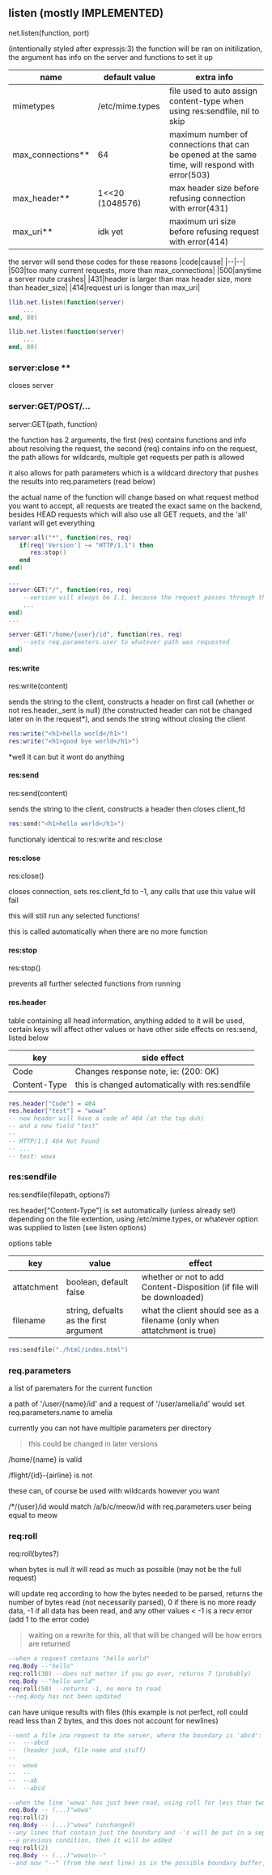 ## listen (mostly IMPLEMENTED)

net.listen(function, port)

(intentionally styled after expressjs:3)
the function will be ran on initilization, the argument has info on the server and functions to set it up

|name|default value|extra info|
|--|--|--|
|mimetypes|/etc/mime.types|file used to auto assign content-type when using res:sendfile, nil to skip|
|max_connections**|64|maximum number of connections that can be opened at the same time, will respond with error(503)|
|max_header**|1<<20 (1048576)|max header size before refusing connection with error(431)|
|max_uri**|idk yet|maximum uri size before refusing request with error(414)|


the server will send these codes for these reasons
|code|cause|
|--|--|
|503|too many current requests, more than max_connections|
|500|anytime a server route crashes|
|431|header is larger than max header size, more than header_size|
|414|request uri is longer than max_uri|

```lua
llib.net.listen(function(server)
    ...
end, 80)
```

```lua
llib.net.listen(function(server)
    ...
end, 80)
```

### server:close **

closes server

### server:GET/POST/...

server:GET(path, function)

the function has 2 arguments, the first (res) contains functions and info about resolving the request,
the second (req) contains info on the request, the path allows for wildcards, multiple get requests per path is allowed

it also allows for path parameters which is a wildcard directory that pushes the results into req.parameters (read below)

the actual name of the function will change based on what request method you want to accept, all requests are treated the exact same on the backend, besides HEAD requests which will also use all GET requets, and the 'all' variant will get everything

```lua
server:all("*", function(res, req) 
   if(req['Version'] ~= "HTTP/1.1") then 
      res:stop()
   end
end)

...
server:GET("/", function(res, req)
    --version will always be 1.1, because the request passes through the function sequentially
    ...
end)
...

server:GET("/home/{user}/id", function(res, req)
    --sets req.parameters.user to whatever path was requested
end)
```

#### res:write

res:write(content)

sends the string to the client, constructs a header on first call (whether or not res.header._sent is null)
(the constructed header can not be changed later on in the request*), and sends the string without closing the client

```lua
res:write("<h1>hello world</h1>")
res:write("<h1>good bye world</h1>")
```

*well it can but it wont do anything 

#### res:send

res:send(content)

sends the string to the client, constructs a header then closes client_fd

```lua
res:send("<h1>hello world</h1>")
```

functionaly identical to res:write and res:close

#### res:close

res:close()

closes connection, sets res.client_fd to -1, any calls that use this value will fail

this will still run any selected functions! 

this is called automatically when there are no more function

#### res:stop 

res:stop()

prevents all further selected functions from running

#### res.header

table containing all head information, anything added to it will be used, certain keys will affect other values or have other side effects on res:send, listed below

|key|side effect|
|--|--|
|Code|Changes response note, ie: (200: OK)|
|Content-Type|this is changed automatically with res:sendfile|
```lua
res.header["Code"] = 404
res.header["test"] = "wowa"
-- new header will have a code of 404 (at the top duh)
-- and a new field "test"
--
-- HTTP/1.1 404 Not Found
-- ...
-- test: wowa
```

### res:sendfile

res:sendfile(filepath, options?)

res.header["Content-Type"] is set automatically (unless already set) depending on the file extention, using /etc/mime.types, or whatever option was supplied to listen (see listen options)

options table

|key|value|effect|
|--|--|--|
|attatchment|boolean, default false|whether or not to add Content-Disposition (if file will be downloaded)|
|filename|string, defualts as the first argument|what the client should see as a filename (only when attatchment is true)|


```lua
res:sendfile("./html/index.html")
```

### req.parameters 

a list of parematers for the current function 

a path of '/user/{name}/id'
and a request of '/user/amelia/id'
would set req.parameters.name to amelia

currently you can not have multiple parameters per directory

> this could be changed in later versions

/home/{name} is valid 

/flight/{id}-{airline} is not

these can, of course be used with wildcards however you want

/*/{user}/id would match /a/b/c/meow/id with req.parameters.user being equal to meow

### req:roll

req:roll(bytes?)

when bytes is null it will read as much as possible (may not be the full request)

will update req according to how the bytes needed to be parsed, returns the number of bytes read (not necessarily parsed), 0 if there
is no more ready data, -1 if all data has been read, and any other values \< -1 is a recv error (add 1 to the error code)

> waiting on a rewrite for this, all that will be changed will be how errors are returned

```lua
--when a request contains "hello world"
req.Body --"hello"
req:roll(30) --does not matter if you go over, returns 7 (probably)
req.Body --"hello world"
req:roll(50) --returns -1, no more to read 
--req.Body has not been updated
```

can have unique results with files (this example is not perfect, roll could read less than 2 bytes, and this does not account for newlines)

```lua
--sent a file ina request to the server, where the boundary is 'abcd':
--  ---abcd
--  (header junk, file name and stuff)
--  
--  wowa
--  --
--  --ab
--  --abcd

--when the line 'wowa' has just been read, using roll for less than two will not update the file
req.Body -- (...)"wowa"
req:roll(2)
req.Body -- (...)"wowa" (unchanged)
--any lines that contain just the boundary and -'s will be put in a seperate buffer until it ends or breaks
--a previous condition, then it will be added
req:roll(2)
req.Body -- (...)"wowa\n--"
--and now "--" (from the next line) is in the possible boundary buffer, it ends in "ab" so it will be added to the main body
```

